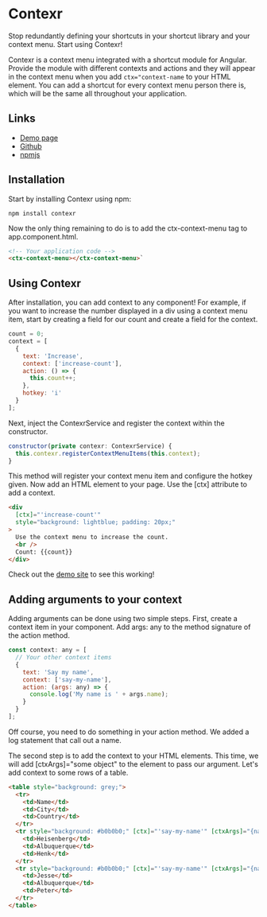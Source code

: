 # Contexr

Stop redundantly defining your shortcuts in your shortcut library and your context menu. Start using Contexr!

Contexr is a context menu integrated with a shortcut module for Angular. Provide the module with
different contexts and actions and they will appear in the context menu when you add `ctx="context-name`
to your HTML element. You can add a shortcut for every context menu person there is, which will be 
the same all throughout your application. 

## Links

- [Demo page](https://kayvanbree.github.io/contexr/)
- [Github](https://github.com/kayvanbree/contexr)
- [npmjs](https://www.npmjs.com/package/contexr)

## Installation

Start by installing Contexr using npm:

```
npm install contexr
```

Now the only thing remaining to do is to add the ctx-context-menu tag to app.component.html.

```html
<!-- Your application code -->
<ctx-context-menu></ctx-context-menu>`
```

## Using Contexr

After installation, you can add context to any component! For example, if you want to
increase the number displayed in a div using a context menu item, start by creating a
field for our count and create a field for the context.

```javascript
count = 0;
context = [
  {
    text: 'Increase',
    context: ['increase-count'],
    action: () => {
      this.count++;
    },
    hotkey: 'i'
  }
];
```

Next, inject the ContexrService and register the context within the constructor.

```javascript
constructor(private contexr: ContexrService) {
  this.contexr.registerContextMenuItems(this.context);
}
```

This method will register your context menu item and configure the hotkey given. Now add an 
HTML element to your page. Use the [ctx] attribute to add a context.

```html
<div
  [ctx]="'increase-count'"
  style="background: lightblue; padding: 20px;"
>
  Use the context menu to increase the count.
  <br />
  Count: {{count}}
</div>
```

Check out the [demo site](https://kayvanbree.github.io/contexr/) to see this working!

## Adding arguments to your context

Adding arguments can be done using two simple steps. First, create a context item in your component.
Add args: any to the method signature of the action method.

```javascript
const context: any = [
  // Your other context items
  {
    text: 'Say my name',
    context: ['say-my-name'],
    action: (args: any) => {
      console.log('My name is ' + args.name);
    }
  }
];
```

Off course, you need to do something in your action method. We added a log statement that call out a name.

The second step is to add the context to your HTML elements. This time, we will add [ctxArgs]="some object" to
the element to pass our argument. Let's add context to some rows of a table.

```html
<table style="background: grey;">
  <tr>
    <td>Name</td>
    <td>City</td>
    <td>Country</td>
  </tr>
  <tr style="background: #b0b0b0;" [ctx]="'say-my-name'" [ctxArgs]="{name: 'Heisenberg'}">
    <td>Heisenberg</td>
    <td>Albuquerque</td>
    <td>Henk</td>
  </tr>
  <tr style="background: #b0b0b0;" [ctx]="'say-my-name'" [ctxArgs]="{name: 'Jesse'}">
    <td>Jesse</td>
    <td>Albuquerque</td>
    <td>Peter</td>
  </tr>
</table>
```
